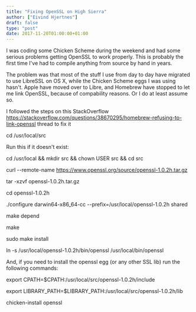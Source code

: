 ```yaml
---
title: "Fixing OpenSSL on High Sierra"
author: ["Eivind Hjertnes"]
draft: false
type: "post"
date: 2017-11-20T01:00:00+01:00
---
```


I was coding some Chicken Scheme during the weekend and had some serious
problems getting OpenSSL to work properly. This is probably the first
time I've had to compile anything from source by hand in years.

The problem was that most of the stuff I use from day to day have
migrated to use LibreSSL on OS X, while the Chicken Scheme eggs I was
using hasn't. Apple have moved over to Libre, and Homebrew have stopped
to let me link OpenSSL, because of compability reasons. Or I do at least
assume so.

I followed the steps on this StackOverflow
<https://stackoverflow.com/questions/38670295/homebrew-refusing-to-link-openssl>
thread to fix it

cd /usr/local/src

Run this if it doesn't exist:

cd /usr/local && mkdir src && chown USER src && cd src

curl --remote-name
<https://www.openssl.org/source/openssl-1.0.2h.tar.gz>

tar -xzvf openssl-1.0.2h.tar.gz

cd openssl-1.0.2h

./configure darwin64-x86\_64-cc --prefix=/usr/local/openssl-1.0.2h shared

make depend

make

sudo make install

ln -s /usr/local/openssl-1.0.2h/bin/openssl /usr/local/bin/openssl

And, if you need to install the openssl egg (or any other SSL lib) run
the following commands:

export CPATH=$CPATH:/usr/local/src/openssl-1.0.2h/include

export LIBRARY\_PATH=$LIBRARY\_PATH:/usr/local/src/openssl-1.0.2h/lib

chicken-install openssl
